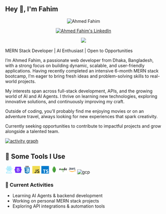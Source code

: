<h2>Hey 👋, I'm Fahim</h2>

<p align="center">
  <img src="https://socialify.git.ci/dev-ahmedfahim/dev-ahmedfahim/image?font=Source%20Code%20Pro&forks=1&issues=1&language=1&name=1&owner=1&pattern=Plus&pulls=1&stargazers=1&theme=Dark" alt="Ahmed Fahim" width="700" height="300" />
</p>

<p align="center">
<a href="https://www.linkedin.com/in/ahmed-fahim07/">
  <img alt="Ahmed Fahim's LinkedIn" width="50px" src="https://user-images.githubusercontent.com/43545812/144035037-0f415fc7-9f96-4517-a370-ccc6e78a714b.png" />
</a>
</p>

<p align="center">
  <img src="https://github-profile-trophy.vercel.app/?username=dev-ahmedfahim&theme=onedark&column=-1" />
</p>

MERN Stack Developer | AI Enthusiast | Open to Opportunities

I’m Ahmed Fahim, a passionate web developer from Dhaka, Bangladesh, with a strong focus on building dynamic, scalable, and user-friendly applications. Having recently completed an intensive 6-month MERN stack bootcamp, I’m eager to bring fresh ideas and problem-solving skills to real-world projects.

My interests span across full-stack development, APIs, and the growing world of AI and AI Agents. I thrive on learning new technologies, exploring innovative solutions, and continuously improving my craft.

Outside of coding, you’ll probably find me enjoying movies or on an adventure travel, always looking for new experiences that spark creativity.

Currently seeking opportunities to contribute to impactful projects and grow alongside a talented team.

[![activity graph](https://github-readme-activity-graph.vercel.app/graph?username=dev-ahmedfahim&theme=github-dark-dimmed&custom_title=Ahmed%20Fahim%20Activity%20Graph&hide_border=true)](https://github.com/ashutosh00710/github-readme-activity-graph)

<h2>🚀 Some Tools I Use</h2>
<p align="left">
<img src="https://raw.githubusercontent.com/devicons/devicon/master/icons/react/react-original-wordmark.svg" alt="react" width="25" height="25" />
<img src="https://raw.githubusercontent.com/devicons/devicon/master/icons/bootstrap/bootstrap-plain.svg" alt="bootstrap" width="25" height="25" />
<img src="https://raw.githubusercontent.com/devicons/devicon/master/icons/css3/css3-original-wordmark.svg" alt="css3" width="25" height="25" />
<img src="https://raw.githubusercontent.com/devicons/devicon/master/icons/javascript/javascript-original.svg" alt="javascript" width="25" height="25" />
<img src="https://raw.githubusercontent.com/devicons/devicon/master/icons/typescript/typescript-original.svg" alt="typescript" width="25" height="25" />
<img src="https://raw.githubusercontent.com/devicons/devicon/master/icons/mongodb/mongodb-original.svg" alt="mongodb" width="25" height="25" />
<img src="https://raw.githubusercontent.com/devicons/devicon/master/icons/nodejs/nodejs-original-wordmark.svg" alt="nodejs" width="25" height="25" />
<img src="https://raw.githubusercontent.com/github/explore/80688e429a7d4ef2fca1e82350fe8e3517d3494d/topics/aws/aws.png" alt="aws" width="25" height="25" />
<img src="https://www.vectorlogo.zone/logos/google_cloud/google_cloud-icon.svg" alt="gcp" width="25" height="25" />

</p>

### 📌 Current Activities
- Learning AI Agents & backend development
- Working on personal MERN stack projects
- Exploring API integrations & automation tools



